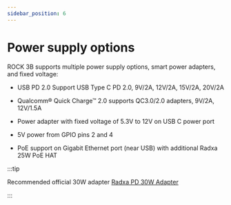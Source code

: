 ```yaml
---
sidebar_position: 6
---
```


# Power supply options

ROCK 3B supports multiple power supply options, smart power adapters, and fixed voltage:

- USB PD 2.0 Support USB Type C PD 2.0, 9V/2A, 12V/2A, 15V/2A, 20V/2A

- Qualcomm® Quick Charge™ 2.0 supports QC3.0/2.0 adapters, 9V/2A, 12V/1.5A

- Power adapter with fixed voltage of 5.3V to 12V on USB C power port

- 5V power from GPIO pins 2 and 4

- PoE support on Gigabit Ethernet port (near USB) with additional Radxa 25W PoE HAT

:::tip

Recommended official 30W adapter [Radxa PD 30W Adapter](/accessories/pd_30w)

:::
